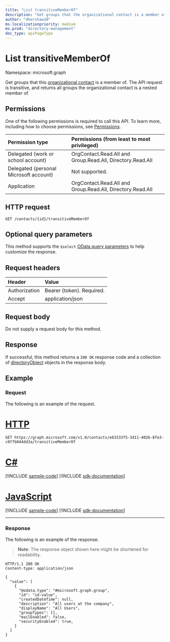 ```yaml
---
title: "List transitiveMemberOf"
description: "Get groups that the organizational contact is a member of. This API request is transitive, and will also return all groups the user is a nested member of."
author: "dkershaw10"
ms.localizationpriority: medium
ms.prod: "directory-management"
doc_type: apiPageType
---
```


# List transitiveMemberOf

Namespace: microsoft.graph

Get groups that this [organizational contact](../resources/orgcontact.md) is a member of. The API request is transitive, and returns all groups the organizational contact is a nested member of.

## Permissions

One of the following permissions is required to call this API. To learn more, including how to choose permissions, see [Permissions](/graph/permissions-reference).

|Permission type      | Permissions (from least to most privileged)              |
|:--------------------|:---------------------------------------------------------|
|Delegated (work or school account) | OrgContact.Read.All and Group.Read.All, Directory.Read.All  |
|Delegated (personal Microsoft account) | Not supported.    |
|Application | OrgContact.Read.All and Group.Read.All, Directory.Read.All |

## HTTP request

<!-- { "blockType": "ignored" } -->

```http
GET /contacts/{id}/transitiveMemberOf
```

## Optional query parameters

This method supports the `$select` [OData query parameters](/graph/query-parameters) to help customize the response.

## Request headers

| Header       | Value |
|:---------------|:--------|
| Authorization  | Bearer {token}. Required.  |
| Accept  | application/json|

## Request body

Do not supply a request body for this method.

## Response

If successful, this method returns a `200 OK` response code and a collection of [directoryObject](../resources/directoryobject.md) objects in the response body.

## Example

### Request

The following is an example of the request.


# [HTTP](#tab/http)
<!-- {
  "blockType": "request",
  "name": "orgcontact_list_transitivememberof"
}-->

```msgraph-interactive
GET https://graph.microsoft.com/v1.0/contacts/e63333f5-3d11-4026-8fe3-c0f7b044dd3a/transitiveMemberOf
```

# [C#](#tab/csharp)
[!INCLUDE [sample-code](../includes/snippets/csharp/orgcontact-list-transitivememberof-csharp-snippets.md)]
[!INCLUDE [sdk-documentation](../includes/snippets/snippets-sdk-documentation-link.md)]

# [JavaScript](#tab/javascript)
[!INCLUDE [sample-code](../includes/snippets/javascript/orgcontact-list-transitivememberof-javascript-snippets.md)]
[!INCLUDE [sdk-documentation](../includes/snippets/snippets-sdk-documentation-link.md)]

---

### Response

The following is an example of the response.
>**Note**: The response object shown here might be shortened for readability. 

<!-- {
  "blockType": "response",
  "truncated": true,
  "@odata.type": "microsoft.graph.directoryObject",
  "isCollection": true
} -->
```http
HTTP/1.1 200 OK
Content-type: application/json

{
  "value": [
    {
      "@odata.type": "#microsoft.graph.group",
      "id": "id-value",
      "createdDateTime": null,
      "description": "All users at the company",
      "displayName": "All Users",
      "groupTypes": [],
      "mailEnabled": false,
      "securityEnabled": true,
    }
  ]
}
```

<!-- uuid: 8fcb5dbc-d5aa-4681-8e31-b001d5168d79
2015-10-25 14:57:30 UTC -->
<!-- {
  "type": "#page.annotation",
  "description": "List orgContact transitiveMemberOf",
  "keywords": "",
  "section": "documentation",
  "tocPath": "",
  "suppressions": [
  ]
}-->

